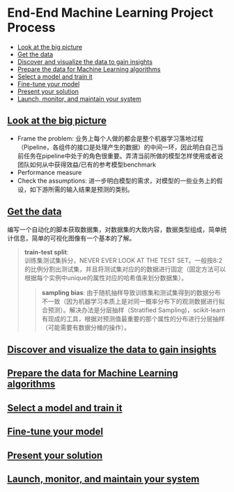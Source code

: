 <span id='head'></span>
# End-End Machine Learning Project Process  
- [Look at the big picture](#title1)  
- [Get the data](#title2)
- [Discover and visualize the data to gain insights](#title3)  
- [Prepare the data for Machine Learning algorithms](#title4)  
- [Select a model and train it](#title5)  
- [Fine-tune your model](#title6)  
- [Present your solution](#title7)  
- [Launch, monitor, and maintain your system](#title8)  

<span id='title1'></span>
## [Look at the big picture](#head)
- Frame the problem: 业务上每个人做的都会是整个机器学习落地过程（Pipeline，各组件的接口是处理产生的数据）的中间一环，因此明白自己当前任务在pipeline中处于的角色很重要。弄清当前所做的模型怎样使用或者说团队如何从中获得效益/已有的参考模型benchmark  
- Performance measure  
- Check the assumptions: 进一步明白模型的需求，对模型的一些业务上的假设，如下游所需的输入结果是预测的类别。  

<span id='title2'></span>
## [Get the data](#head)
编写一个自动化的脚本获取数据集，对数据集的大致内容，数据类型组成，简单统计信息，简单的可视化图像有一个基本的了解。  
> **train-test split**:  
训练集测试集拆分，NEVER EVER LOOK AT THE TEST SET。一般按8:2的比例分割出测试集，并且将测试集对应的的数据进行固定（固定方法可以根据每个实例中unique的属性对应的哈希值来划分数据集）。  
>> **sampling bias**: 由于随机抽样导致训练集和测试集得到的数据分布不一致（因为机器学习本质上是对同一概率分布下的观测数据进行拟合预测）。解决办法是分层抽样（Stratified Sampling)，scikit-learn有现成的工具，根据对预测值最重要的那个属性的分布进行分层抽样（可能需要有数据分桶的操作）。  

<span id='title3'></span>
## [Discover and visualize the data to gain insights](#head)

<span id='title4'></span>
## [Prepare the data for Machine Learning algorithms](#head)

<span id='title5'></span>
## [Select a model and train it](#head)

<span id='title6'></span>
## [Fine-tune your model](#head)

<span id='title7'></span>
## [Present your solution](#head)

<span id='title8'></span>
## [Launch, monitor, and maintain your system](#head)    
